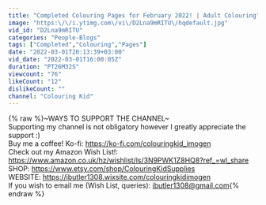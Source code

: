 ```yaml
---
title: "Completed Colouring Pages for February 2022! | Adult Colouring"
image: "https:\/\/i.ytimg.com\/vi\/D2Lna9mRITU\/hqdefault.jpg"
vid_id: "D2Lna9mRITU"
categories: "People-Blogs"
tags: ["Completed","Colouring","Pages"]
date: "2022-03-01T20:13:39+03:00"
vid_date: "2022-03-01T16:00:05Z"
duration: "PT26M32S"
viewcount: "76"
likeCount: "12"
dislikeCount: ""
channel: "Colouring Kid"
---
```

{% raw %}~WAYS TO SUPPORT THE CHANNEL~<br />Supporting my channel is not obligatory however I greatly appreciate the support :)<br />Buy me a coffee! Ko-fi: <a rel="nofollow" target="blank" href="https://ko-fi.com/colouringkid_imogen">https://ko-fi.com/colouringkid_imogen</a><br />Check out my Amazon Wish List!: <br /><a rel="nofollow" target="blank" href="https://www.amazon.co.uk/hz/wishlist/ls/3N9PWK1Z8HQ8?ref_=wl_share">https://www.amazon.co.uk/hz/wishlist/ls/3N9PWK1Z8HQ8?ref_=wl_share</a><br />SHOP: <a rel="nofollow" target="blank" href="https://www.etsy.com/shop/ColouringKidSupplies">https://www.etsy.com/shop/ColouringKidSupplies</a><br />WEBSITE: <a rel="nofollow" target="blank" href="https://ibutler1308.wixsite.com/colouringkidimogen">https://ibutler1308.wixsite.com/colouringkidimogen</a><br />If you wish to email me (Wish List, queries): ibutler1308@gmail.com{% endraw %}
